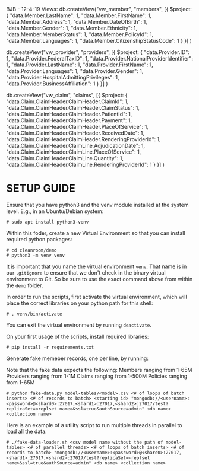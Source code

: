 BJB - 12-4-19
Views:
db.createView("vw_member", "members", [{
    $project: {
        "data.Member.LastName": 1,
        "data.Member.FirstName": 1,
        "data.Member.Address": 1,
        "data.Member.DateOfBirth": 1,
        "data.Member.Gender": 1,
        "data.Member.Ethnicity": 1,
        "data.Member.MemberStatus": 1,
        "data.Member.PolicyId": 1,
        "data.Member.Languages": 1,
        "data.Member.CitizenshipStatusCode": 1
    }
}]
)

db.createView("vw_provider", "providers", [{
    $project: {
        "data.Provider.ID": 1,
        "data.Provider.FederalTaxID": 1,
        "data.Provider.NationalProviderIdentifier": 1,
        "data.Provider.LastName": 1,
        "data.Provider.FirstName": 1,
        "data.Provider.Languages": 1,
        "data.Provider.Gender": 1,
        "data.Provider.HospitalAdmittingPrivileges": 1,
        "data.Provider.BusinessAffiliation": 1
    }
}]
)

db.createView("vw_claim", "claims", [{
    $project: {
        "data.Claim.ClaimHeader.ClaimHeader.ClaimId": 1,
        "data.Claim.ClaimHeader.ClaimHeader.ClaimStatus": 1,
        "data.Claim.ClaimHeader.ClaimHeader.PatientId": 1,
        "data.Claim.ClaimHeader.ClaimHeader.Payment": 1,
        "data.Claim.ClaimHeader.ClaimHeader.PlaceOfService": 1,
        "data.Claim.ClaimHeader.ClaimHeader.ReceivedDate": 1,
        "data.Claim.ClaimHeader.ClaimHeader.RenderingProviderId": 1,
        "data.Claim.ClaimHeader.ClaimLine.AdjudicationDate": 1,
        "data.Claim.ClaimHeader.ClaimLine.PlaceOfService": 1,
        "data.Claim.ClaimHeader.ClaimLine.Quantity": 1,
        "data.Claim.ClaimHeader.ClaimLine.RenderingProviderId": 1
    }
}]
)

SETUP GUIDE
===========

Ensure that you have python3 and the venv module installed at
the system level. E.g., in an Ubuntu/Debian system:

```
# sudo apt install python3-venv
```

Within this foder, create a new Virtual Environment so that
you can install required python packages:

```
# cd cleanroom/demo
# python3 -m venv venv
```

It is important that you name the virtual environment `venv`.
That name is in our `.gitignore` to ensure that we don't check
in the binary virtual environment to Git. So be sure to use the
exact command above from within the `demo` folder.

In order to run the scripts, first activate the virtual
environment, which will place the correct libraries on your
python path for this shell:

```
# . venv/bin/activate
```

You can exit the virtual environment by running `deactivate`.

On your first usage of the scripts, install required libraries:

```
# pip install -r requirements.txt
```

Generate fake memeber records, one per line, by running:

Note that the fake data expects the following:
Members ranging from 1-65M
Providers ranging from 1-1M
Claims ranging from 1-500M
Policies ranging from 1-65M

```
# python fake-data.py model-tables/<model>.csv <# of loops of batch inserts> <# of records to batch> <starting id> "mongodb://<username>:<password>@<shard0>:27017,<shard1>:27017,<shard2>:27017/test?replicaSet=<replset name>&ssl=true&authSource=admin" <db name> <collection name>
```

Here is an example of a utility script to run multiple threads in parallel to load all the data.

```
# ./fake-data-loader.sh <csv model name without the path of model-tables> <# of parallel threads> <# of loops of batch inserts> <# of records to batch> "mongodb://<username>:<password>@<shard0>:27017,<shard1>:27017,<shard2>:27017/test?replicaSet=<replset name>&ssl=true&authSource=admin" <db name> <collection name>
```

